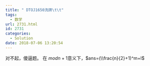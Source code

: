 ```yaml
---
title: " DTOJ1650洗牌\t\t"
tags:
  - 数学
url: 2731.html
id: 2731
categories:
  - Solution
date: 2018-07-06 13:20:54
---
```


对不起，傻逼题。 在 $mod n+1$意义下，$ans=(\\frac{n}{2}+1)^m+l$